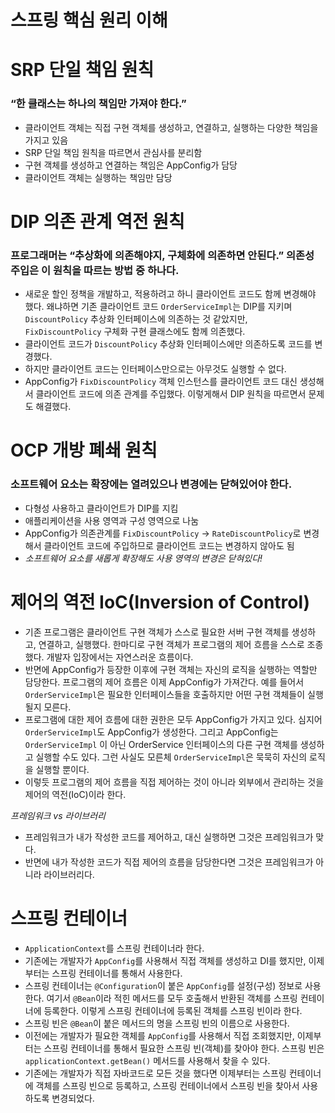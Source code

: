 # 스프링 핵심 원리 이해

# SRP 단일 책임 원칙

### “한 클래스는 하나의 책임만 가져야 한다.”

- 클라이언트 객체는 직접 구현 객체를 생성하고,  연결하고, 실행하는 다양한 책임을 가지고 있음
- SRP 단일 책임 원칙을 따르면서 관심사를 분리함
- 구현 객체를 생성하고 연결하는 책임은 AppConfig가 담당
- 클라이언트 객체는 실행하는 책임만 담당

# DIP 의존 관계 역전 원칙

### 프로그래머는 “추상화에 의존해야지, 구체화에 의존하면 안된다.” 의존성 주입은 이 원칙을 따르는 방법 중 하나다.

- 새로운 할인 정책을 개발하고, 적용하려고 하니 클라이언트 코드도 함께 변경해야 했다. 왜냐하면 기존 클라이언트 코드 `OrderServiceImpl`는 DIP를 지키며 `DiscountPolicy` 추상화 인터페이스에 의존하는 것 같았지만, `FixDiscountPolicy` 구체화 구현 클래스에도 함께 의존했다.
- 클라이언트 코드가 `DiscountPolicy` 추상화 인터페이스에만 의존하도록 코드를 변경했다.
- 하지만 클라이언트 코드는 인터페이스만으로는 아무것도 실행할 수 없다.
- AppConfig가 `FixDiscountPolicy` 객체 인스턴스를 클라이언트 코드 대신 생성해서 클라이언트 코드에 의존 관계를 주입했다. 이렇게해서 DIP 원칙을 따르면서 문제도 해결했다.

# OCP 개방 폐쇄 원칙

### 소프트웨어 요소는 확장에는 열려있으나 변경에는 닫혀있어야 한다.

- 다형성 사용하고 클라이언트가 DIP를 지킴
- 애플리케이션을 사용 영역과 구성 영역으로 나눔
- AppConfig가 의존관계를 `FixDiscountPolicy` → `RateDiscountPolicy`로 변경해서 클라이언트 코드에 주입하므로 클라이언트 코드는 변경하지 않아도 됨
- *소프트웨어 요소를 새롭게 확장해도 사용 영역의 변경은 닫혀있다!*

# 제어의 역전 IoC(Inversion of Control)

- 기존 프로그램은 클라이언트 구현 객체가 스스로 필요한 서버 구현 객체를 생성하고, 연결하고, 실행했다. 한마디로 구현 객체가 프로그램의 제어 흐름을 스스로 조종했다. 개발자 입장에서는 자연스러운 흐름이다.
- 반면에 AppConfig가 등장한 이후에 구현 객체는 자신의 로직을 실행하는 역할만 담당한다. 프로그램의 제어 흐름은 이제 AppConfig가 가져간다. 예를 들어서 `OrderServiceImpl`은 필요한 인터페이스들을 호출하지만 어떤 구현 객체들이 실행될지 모른다.
- 프로그램에 대한 제어 흐름에 대한 권한은 모두 AppConfig가 가지고 있다. 심지어 `OrderServiceImpl`도 AppConfig가 생성한다. 그리고 AppConfig는 `OrderServiceImpl` 이 아닌 OrderService 인터페이스의 다른 구현 객체를 생성하고 실행할 수도 있다. 그런 사실도 모른체 `OrderServiceImpl`은 묵묵히 자신의 로직을 실행할 뿐이다.
- 이렇듯 프로그램의 제어 흐름을 직접 제어하는 것이 아니라 외부에서 관리하는 것을 제어의 역전(IoC)이라 한다.

*프레임워크 vs 라이브러리*

- 프레임워크가 내가 작성한 코드를 제어하고, 대신 실행하면 그것은 프레임워크가 맞다.
- 반면에 내가 작성한 코드가 직접 제어의 흐름을 담당한다면 그것은 프레임워크가 아니라 라이브러리다.

# 스프링 컨테이너

- `ApplicationContext`를 스프링 컨테이너라 한다.
- 기존에는 개발자가 `AppConfig`를 사용해서 직접 객체를 생성하고 DI를 했지만, 이제부터는 스프링 컨테이너를 통해서 사용한다.
- 스프링 컨테이너는 `@Configuration`이 붙은 `AppConfig`를 설정(구성) 정보로 사용한다. 여기서 `@Bean`이라 적힌 메서드를 모두 호출해서 반환된 객체를 스프링 컨테이너에 등록한다. 이렇게 스프링 컨테이너에 등록된 객체를 스프링 빈이라 한다.
- 스프링 빈은 `@Bean`이 붙은 메서드의 명을 스프링 빈의 이름으로 사용한다.
- 이전에는 개발자가 필요한 객체를 `AppConfig`를 사용해서 직접 조회했지만, 이제부터는 스프링 컨테이너를 통해서 필요한 스프링 빈(객체)를 찾아야 한다. 스프링 빈은 `applicationContext.getBean()` 메서드를 사용해서 찾을 수 있다.
- 기존에는 개발자가 직접 자바코드로 모든 것을 했다면 이제부터는 스프링 컨테이너에 객체를 스프링 빈으로 등록하고, 스프링 컨테이너에서 스프링 빈을 찾아서 사용하도록 변경되었다.